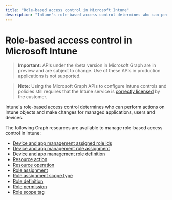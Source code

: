 ```yaml
---
title: "Role-based access control in Microsoft Intune"
description: "Intune's role-based access control determines who can perform actions on Intune objects and make changes for managed applications, users and devices.   "
---
```


# Role-based access control in Microsoft Intune> **Important:** APIs under the /beta version in Microsoft Graph are in preview and are subject to change. Use of these APIs in production applications is not supported.> **Note:** Using the Microsoft Graph APIs to configure Intune controls and policies still requires that the Intune service is [correctly licensed](https://www.microsoft.com/en-us/cloud-platform/microsoft-intune-pricing) by the customer.Intune's role-based access control determines who can perform actions on Intune objects and make changes for managed applications, users and devices.   The following Graph resources are available to manage role-based access control in Intune:- [Device and app management assigned role ids](intune-rbac-deviceandappmanagementassignedroleids.md)- [Device and app management role assignment](intune-rbac-deviceandappmanagementroleassignment.md)- [Device and app management role definition](intune-rbac-deviceandappmanagementroledefinition.md)- [Resource action](intune-rbac-resourceaction.md)- [Resource operation](intune-rbac-resourceoperation.md)- [Role assignment](intune-rbac-roleassignment.md)- [Role assignment scope type](intune-rbac-roleassignmentscopetype.md)- [Role definition](intune-rbac-roledefinition.md)- [Role permission](intune-rbac-rolepermission.md)- [Role scope tag](intune-rbac-rolescopetag.md)